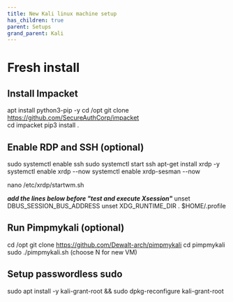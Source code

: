 ```yaml
---
title: New Kali linux machine setup
has_children: true
parent: Setups
grand_parent: Kali
---
```


# Fresh install
## Install Impacket
apt install python3-pip -y 
cd /opt
git clone https://github.com/SecureAuthCorp/impacket  
cd impacket 
pip3 install .


## Enable RDP and SSH (optional)

sudo systemctl enable ssh 
sudo systemctl start ssh
apt-get install xrdp -y 
systemctl enable xrdp --now 
systemctl enable xrdp-sesman --now 

nano /etc/xrdp/startwm.sh 

___add the lines below before "test and execute Xsession"___
unset DBUS_SESSION_BUS_ADDRESS
unset XDG_RUNTIME_DIR
. $HOME/.profile

## Run Pimpmykali (optional)
cd /opt
git clone https://github.com/Dewalt-arch/pimpmykali
cd pimpmykali 
sudo ./pimpmykali.sh 
(choose N for new VM) 


## Setup passwordless sudo 
sudo apt install -y kali-grant-root && sudo dpkg-reconfigure kali-grant-root 